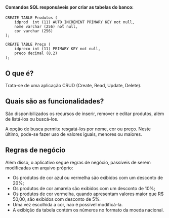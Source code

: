 #### Comandos SQL responsáveis por criar as tabelas do banco:

```
CREATE TABLE Produtos (  
    idprod  int (11) AUTO_INCREMENT PRIMARY KEY not null,
    nome varchar (256) not null,
    cor varchar (256)
);
```

```
CREATE TABLE Preço (
    idpreco int (11) PRIMARY KEY not null,
    preco decimal (8,2)
);
```

## O que é?

Trata-se de uma aplicação CRUD (Create, Read, Update, Delete).

## Quais são as funcionalidades? 

São disponibilizados os recursos de inserir, remover e editar produtos, além de listá-los ou buscá-los.

A opção de busca permite resgatá-los por nome, cor ou preço. Neste último, pode-se fazer uso de valores iguais, menores ou maiores.

## Regras de negócio

Além disso, o aplicativo segue regras de negócio, passíveis de serem modificadas em arquivo próprio:

* Os produtos de cor azul ou vermelha são exibidos com um desconto de 20%;
* Os produtos de cor amarela são exibidos com um desconto de 10%;
* Os produtos de cor vermelha, quando apresentam valores maior que R$ 50,00, são exibidos com desconto de 5%.
* Uma vez escolhida a cor, nao é possível modificá-la.
* A exibição da tabela contém os números no formato da moeda nacional. 
